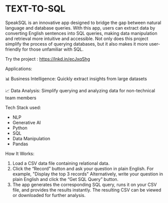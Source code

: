 # TEXT-TO-SQL

SpeakSQL is an innovative app designed to bridge the gap between natural language and database queries. With this app, users can extract data by converting English sentences into SQL queries, making data manipulation and retrieval more intuitive and accessible.
Not only does this project simplify the process of querying databases, but it also makes it more user-friendly for those unfamiliar with SQL.

Try the project : [ https://lnkd.in/ecJxqShg
](https://textsql-analysis.streamlit.app/)

Applications:

📊 Business Intelligence: Quickly extract insights from large datasets

📈 Data Analysis: Simplify querying and analyzing data for non-technical team members

Tech Stack used:
- NLP
- Generative AI
- Python
- SQL
- Data Manipulation
- Pandas


How It Works:
1. Load a CSV data file containing relational data.
2. Click the “Record” button and ask your question in plain English. For example, "Display the top 3 records" Alternatively, write your question in plain English and click the “Get SQL Query” button.
3. The app generates the corresponding SQL query, runs it on your CSV file, and provides the results instantly. The resulting CSV can be viewed or downloaded for further analysis.
